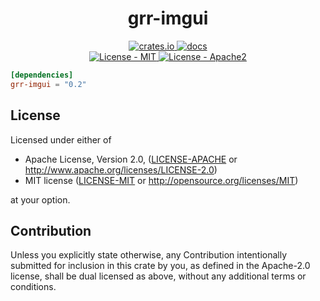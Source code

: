 <h1 align="center">grr-imgui</h1>
<p align="center">
    <a href="https://crates.io/crates/grr-imgui">
      <img src="https://img.shields.io/crates/v/grr-imgui.svg" alt="crates.io">
    </a>
    <a href="https://docs.rs/grr-imgui">
      <img src="https://docs.rs/grr-imgui/badge.svg" alt="docs">
    </a>
    <br>
    <a href="LICENSE-MIT">
      <img src="https://img.shields.io/badge/license-MIT-green.svg?style=flat-square" alt="License - MIT">
    </a>
    <a href="LICENSE-APACHE">
      <img src="https://img.shields.io/badge/license-APACHE2-green.svg?style=flat-square" alt="License - Apache2">
    </a>
</p>

```toml
[dependencies]
grr-imgui = "0.2"
```

## License

Licensed under either of

* Apache License, Version 2.0, ([LICENSE-APACHE](LICENSE-APACHE) or http://www.apache.org/licenses/LICENSE-2.0)
* MIT license ([LICENSE-MIT](LICENSE-MIT) or http://opensource.org/licenses/MIT)

at your option.

## Contribution

Unless you explicitly state otherwise, any Contribution intentionally submitted for inclusion in this crate by you, as defined in the Apache-2.0 license, shall be dual licensed as above, without any additional terms or conditions.